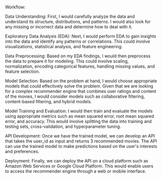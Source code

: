 Workflow:

Data Understanding:
First, I would carefully analyze the data and understand its structure, distributions, and patterns. I would also look for any missing or incorrect data and determine how to deal with it.

Exploratory Data Analysis (EDA):
Next, I would perform EDA to gain insights into the data and identify any patterns or correlations. This could involve visualizations, statistical analysis, and feature engineering.

Data Preprocessing:
Based on my EDA findings, I would then preprocess the data to prepare it for modeling. This could involve scaling, normalization, encoding categorical features, handling missing values, and feature selection.

Model Selection:
Based on the problem at hand, I would choose appropriate models that could effectively solve the problem. Given that we are looking for a complex recommender engine that combines user ratings and content of the movies, I would consider models such as collaborative filtering, content-based filtering, and hybrid models.

Model Training and Evaluation:
I would then train and evaluate the models using appropriate metrics such as mean squared error, root mean squared error, and accuracy. This would involve splitting the data into training and testing sets, cross-validation, and hyperparameter tuning.

API Development:
Once we have the trained model, we can develop an API that takes the user_id as input and returns 3 recommended movies. The API can use the trained model to make predictions based on the user's interests and preferences.

Deployment:
Finally, we can deploy the API on a cloud platform such as Amazon Web Services or Google Cloud Platform. This would enable users to access the recommender engine through a web or mobile interface.